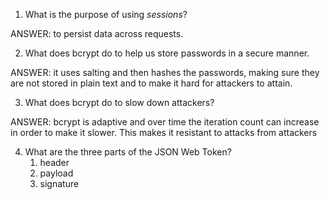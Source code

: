 1. What is the purpose of using _sessions_?

ANSWER: to persist data across requests.

2. What does bcrypt do to help us store passwords in a secure manner.

ANSWER: it uses salting and then hashes the passwords, making sure they are not stored in plain text and to make it hard for attackers to attain.

3. What does bcrypt do to slow down attackers?

ANSWER: bcrypt is adaptive and over time the iteration count can increase in order to make it slower. This makes it resistant to attacks from attackers

4. What are the three parts of the JSON Web Token?
   1. header
   2. payload
   3. signature

